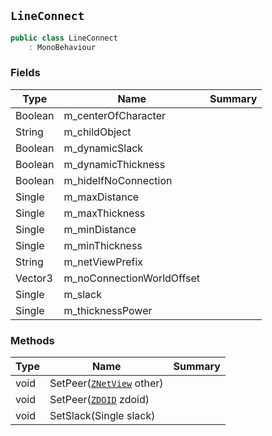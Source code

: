 ## `LineConnect`

```csharp
public class LineConnect
    : MonoBehaviour
```

### Fields

| Type | Name | Summary | 
| --- | --- | --- | 
| Boolean | m_centerOfCharacter |  | 
| String | m_childObject |  | 
| Boolean | m_dynamicSlack |  | 
| Boolean | m_dynamicThickness |  | 
| Boolean | m_hideIfNoConnection |  | 
| Single | m_maxDistance |  | 
| Single | m_maxThickness |  | 
| Single | m_minDistance |  | 
| Single | m_minThickness |  | 
| String | m_netViewPrefix |  | 
| Vector3 | m_noConnectionWorldOffset |  | 
| Single | m_slack |  | 
| Single | m_thicknessPower |  | 


### Methods

| Type | Name | Summary | 
| --- | --- | --- | 
| void | SetPeer([`ZNetView`](./ZNetView.md) other) |  | 
| void | SetPeer([`ZDOID`](./ZDOID.md) zdoid) |  | 
| void | SetSlack(Single slack) |  | 


